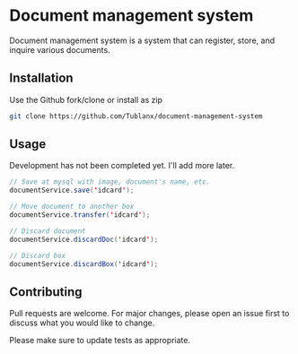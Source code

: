 # Document management system

Document management system is a system that can register, store, and inquire various documents.

## Installation

Use the Github fork/clone or install as zip

```bash
git clone https://github.com/Tublanx/document-management-system
```

## Usage
Development has not been completed yet. I'll add more later.
```java
// Save at mysql with image, document's name, etc.
documentService.save('idcard');

// Move document to another box
documentService.transfer('idcard');

// Discard document
documentService.discardDoc('idcard');

// Discard box
documentService.discardBox('idcard');
```

## Contributing

Pull requests are welcome. For major changes, please open an issue first
to discuss what you would like to change.

Please make sure to update tests as appropriate.

